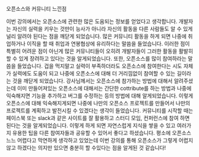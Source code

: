 오픈소스와 커뮤니티 느낀점

이번 강의에서는 오픈소스에 관련한 많은 도움되는 정보를 얻었다고 생각합니다. 개발자는 자신의 실력을 키우는 것만이 능사가 아니라
자신의 활동을 다른 사람들도 알 수 있게 널리 알려야 된다는 점을 깨닫게 되었습니다. 많은 커뮤니티 활동을 하게 되면 나중에 취업하거나
이직을 할 때 취업과 연봉협상에 유리하다는 말씀을 들었습니다. 이러한 점이 특별히 어려운 점이 아닌게 많은 커뮤니티들이 오히려 개발자들이
그러한 활동을 활발히 할 수 있게 장려하고 있다는 것을 알게되었습니다. 또한, 오픈소스를 많이 참여하라는 말씀을 들었습니다. 겁을 먹지말고
실력이 부족하더라도 오픈소스에 참여한다는 시도 자체가 실력에도 도움이 되고 나중에 오픈소스에 대해 더 거리낌없이 참여할 수 있는 길이라는
것을 깨닫게 되었습니다. 강사님께서는 오픈소스에 참가하는 방법에 대해서 알려주셨는데 이미 만들어져있는 오픈소스에 대해서는 간단한 
cottribute를 하는 방법과 나중에 익숙해지면 기능을 추가하고 버그를 수정하는 등의 방법에 대해 알게되었습니다. 이렇게 오픈소스에 대해
익숙해지게되면 나중에 나만의 오픈소스 프로젝트를 만들어서 나만의 프로젝트를 계획하고 발전시킬 수 있겠다는 생각이 들었습니다. 
커뮤니티를 시작할 때는 페이스북 또는 slack과 같은 사이트를 잘 활용하고 스터디 모임, 컨퍼런스에 참여 하면 된다는 것을 알게되었습니다.
이렇게 하게 되면 자연스럽게 지식을 쌓을 수 있고 여러가지 유용한 팁을 다른 참여자들과 공유할 수 있어서 좋다고 하셨습니다. 평소에 오픈소스느느
어렵다고 막연하게 생각하고 있었는데 이번 강의를 통해 오픈소스가 그렇게 어렵지 않고 하겠다는 의지만 있으면 충분히 할 수있다는 점을 알게된
것 같습니다!
